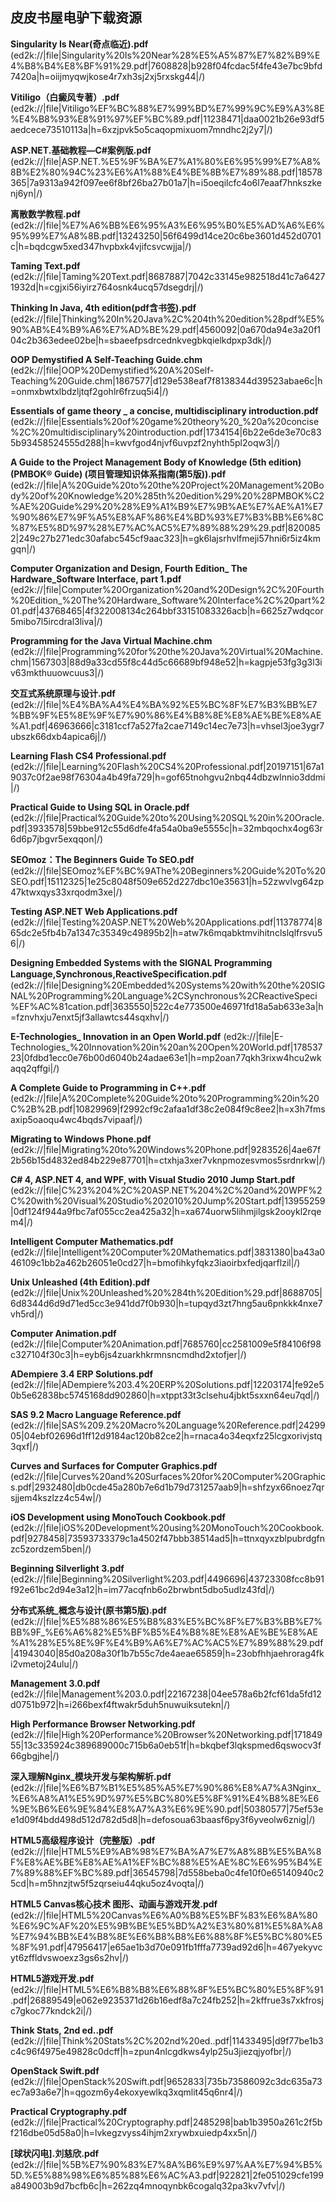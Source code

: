 ## 皮皮书屋电驴下载资源 

**Singularity Is Near(奇点临近).pdf** (ed2k://|file|Singularity%20Is%20Near%28%E5%A5%87%E7%82%B9%E4%B8%B4%E8%BF%91%29.pdf|7608828|b928f04fcdac5f4fe43e7bc9bfd7420a|h=oiijmyqwjkose4r7xh3sj2xj5rxskg44|/)

**Vitiligo（白癜风专著）.pdf** (ed2k://|file|Vitiligo%EF%BC%88%E7%99%BD%E7%99%9C%E9%A3%8E%E4%B8%93%E8%91%97%EF%BC%89.pdf|11238471|daa0021b26e93df5aedcece73510113a|h=6xzjpvk5o5caqopmixuom7mndhc2j2y7|/)

**ASP.NET.基础教程—C#案例版.pdf** (ed2k://|file|ASP.NET.%E5%9F%BA%E7%A1%80%E6%95%99%E7%A8%8B%E2%80%94C%23%E6%A1%88%E4%BE%8B%E7%89%88.pdf|18578365|7a9313a942f097ee6f8bf26ba27b01a7|h=i5oeqilcfc4o6l7eaaf7hnkszkenj6yn|/)

**离散数学教程.pdf** (ed2k://|file|%E7%A6%BB%E6%95%A3%E6%95%B0%E5%AD%A6%E6%95%99%E7%A8%8B.pdf|13243250|56f6499d14ce20c6be3601d452d0701c|h=bqdcgw5xed347hvpbxk4vjifcsvcwjja|/)

**Taming Text.pdf** (ed2k://|file|Taming%20Text.pdf|8687887|7042c33145e982518d41c7a64271932d|h=cgjxi56iyirz764osnk4ucq57dsegdrj|/)

**Thinking In Java, 4th edition(pdf含书签).pdf** (ed2k://|file|Thinking%20In%20Java%2C%204th%20edition%28pdf%E5%90%AB%E4%B9%A6%E7%AD%BE%29.pdf|4560092|0a670da94e3a20f104c2b363edee02be|h=sbaeefpsdrcednkvegbkqielkdpxp3dk|/)

**OOP Demystified A Self-Teaching Guide.chm** (ed2k://|file|OOP%20Demystified%20A%20Self-Teaching%20Guide.chm|1867577|d129e538eaf7f8138344d39523abae6c|h=onmxbwtxlbdzljtqf2gohlr6frzuq5i4|/)

**Essentials of game theory _ a concise, multidisciplinary introduction.pdf** (ed2k://|file|Essentials%20of%20game%20theory%20_%20a%20concise%2C%20multidisciplinary%20introduction.pdf|1734154|6b22e6de3e70c835b93458524555d288|h=kwvfgod4njvf6uvpzf2nyhth5pl2oqw3|/)

**A Guide to the Project Management Body of Knowledge (5th edition) (PMBOK® Guide) (项目管理知识体系指南(第5版)).pdf** (ed2k://|file|A%20Guide%20to%20the%20Project%20Management%20Body%20of%20Knowledge%20%285th%20edition%29%20%28PMBOK%C2%AE%20Guide%29%20%28%E9%A1%B9%E7%9B%AE%E7%AE%A1%E7%90%86%E7%9F%A5%E8%AF%86%E4%BD%93%E7%B3%BB%E6%8C%87%E5%8D%97%28%E7%AC%AC5%E7%89%88%29%29.pdf|8200852|249c27b271edc30afabc545cf9aac323|h=gk6lajsrhvlfmeji57hni6r5iz4kmgqn|/)

**Computer Organization and Design, Fourth Edition_ The Hardware_Software Interface, part 1.pdf** (ed2k://|file|Computer%20Organization%20and%20Design%2C%20Fourth%20Edition_%20The%20Hardware_Software%20Interface%2C%20part%201.pdf|43768465|4f322008134c264bbf33151083326acb|h=6625z7wdqcor5mibo7l5ircdral3liva|/)

**Programming for the Java Virtual Machine.chm** (ed2k://|file|Programming%20for%20the%20Java%20Virtual%20Machine.chm|1567303|88d9a33cd55f8c44d5c66689bf948e52|h=kagpje53fg3g3l3iv63mkthuuowcuus3|/)

**交互式系统原理与设计.pdf** (ed2k://|file|%E4%BA%A4%E4%BA%92%E5%BC%8F%E7%B3%BB%E7%BB%9F%E5%8E%9F%E7%90%86%E4%B8%8E%E8%AE%BE%E8%AE%A1.pdf|46963666|c3181ccf7a527fa2cae7149c14ec7e73|h=vhsel3joe3ygr7ubszk66dxb4apica6j|/)

**Learning Flash CS4 Professional.pdf** (ed2k://|file|Learning%20Flash%20CS4%20Professional.pdf|20197151|67a19037c0f2ae98f76304a4b49fa729|h=gof65tnohgvu2nbq44dbzwlnnio3ddmi|/)

**Practical Guide to Using SQL in Oracle.pdf** (ed2k://|file|Practical%20Guide%20to%20Using%20SQL%20in%20Oracle.pdf|3933578|59bbe912c55d6dfe4fa54a0ba9e5555c|h=32mbqochx4og63r6d6p7jbgvr5exqqon|/)

**SEOmoz：The Beginners Guide To SEO.pdf** (ed2k://|file|SEOmoz%EF%BC%9AThe%20Beginners%20Guide%20To%20SEO.pdf|15112325|1e25c8048f509e652d227dbc10e35631|h=52zwvlvg64zp47ktwxqys33xrqodm3xe|/)

**Testing ASP.NET Web Applications.pdf** (ed2k://|file|Testing%20ASP.NET%20Web%20Applications.pdf|11378774|865dc2e5fb4b7a1347c35349c49895b2|h=atw7k6mqabktmvihitnclslqlfrsvu56|/)

**Designing Embedded Systems with the SIGNAL Programming Language,Synchronous,ReactiveSpeciﬁcation.pdf** (ed2k://|file|Designing%20Embedded%20Systems%20with%20the%20SIGNAL%20Programming%20Language%2CSynchronous%2CReactiveSpeci%EF%AC%81cation.pdf|3635550|522c4e773500e46971fd18a5ab633e3a|h=fznvhxju7enxt5jf3allawtcs44sqxhv|/)

**E-Technologies_ Innovation in an Open World.pdf** (ed2k://|file|E-Technologies_%20Innovation%20in%20an%20Open%20World.pdf|17853723|0fdbd1ecc0e76b00d6040b24adae63e1|h=mp2oan77qkh3rixw4hcu2wkaqq2qffgi|/)

**A Complete Guide to Programming in C++.pdf** (ed2k://|file|A%20Complete%20Guide%20to%20Programming%20in%20C%2B%2B.pdf|10829969|f2992cf9c2afaa1df38c2e084f9c8ee2|h=x3h7fmsaxip5oaoqu4wc4bqds7vipaaf|/)

**Migrating to Windows Phone.pdf** (ed2k://|file|Migrating%20to%20Windows%20Phone.pdf|9283526|4ae67f2b56b15d4832ed84b229e87701|h=ctxhja3xer7vknpmozesvmos5srdnrkw|/)

**C# 4, ASP.NET 4, and WPF, with Visual Studio 2010 Jump Start.pdf** (ed2k://|file|C%23%204%2C%20ASP.NET%204%2C%20and%20WPF%2C%20with%20Visual%20Studio%202010%20Jump%20Start.pdf|13955259|0df124f944a9fbc7af055cc2ea425a32|h=xa674uorw5lihmjilgsk2ooykl2rqem4|/)

**Intelligent Computer Mathematics.pdf** (ed2k://|file|Intelligent%20Computer%20Mathematics.pdf|3831380|ba43a046109c1bb2a462b26051e0cd27|h=bmofihkyfqkz3iaoirbxfedjqarflzil|/)

**Unix Unleashed (4th Edition).pdf** (ed2k://|file|Unix%20Unleashed%20%284th%20Edition%29.pdf|8688705|6d8344d6d9d71ed5cc3e941dd7f0b930|h=tupqyd3zt7hng5au6pnkkk4nxe7vh5rd|/)

**Computer Animation.pdf** (ed2k://|file|Computer%20Animation.pdf|7685760|cc2581009e5f84106f98c327104f30c3|h=eyb6js4zuarkhkrmnsncmdhd2xtofjer|/)

**ADempiere 3.4 ERP Solutions.pdf** (ed2k://|file|ADempiere%203.4%20ERP%20Solutions.pdf|12203174|fe92e50b5e62838bc5745168dd902860|h=xtppt33t3clsehu4jbkt5sxxn64eu7qd|/)

**SAS 9.2 Macro Language Reference.pdf** (ed2k://|file|SAS%209.2%20Macro%20Language%20Reference.pdf|2429905|04ebf02696d1ff12d9184ac120b82ce2|h=rnaca4o34eqxfz25lcgxorivjstq3qxf|/)

**Curves and Surfaces for Computer Graphics.pdf** (ed2k://|file|Curves%20and%20Surfaces%20for%20Computer%20Graphics.pdf|2932480|db0cde45a280b7e6d1b79d731257aab9|h=shfzyx66noez7qrsjjem4kszlzz4c54w|/)

**iOS Development using MonoTouch Cookbook.pdf** (ed2k://|file|iOS%20Development%20using%20MonoTouch%20Cookbook.pdf|9278458|73593733379c1a4502f47bbb38514ad5|h=ttnxqyxzblpubrdgfnzc5zordzem5ben|/)

**Beginning Silverlight 3.pdf** (ed2k://|file|Beginning%20Silverlight%203.pdf|4496696|43723308fcc8b91f92e61bc2d94e3a12|h=im77acqfnb6o2brwbnt5dbo5udlz43fd|/)

**分布式系统_概念与设计(原书第5版).pdf** (ed2k://|file|%E5%88%86%E5%B8%83%E5%BC%8F%E7%B3%BB%E7%BB%9F_%E6%A6%82%E5%BF%B5%E4%B8%8E%E8%AE%BE%E8%AE%A1%28%E5%8E%9F%E4%B9%A6%E7%AC%AC5%E7%89%88%29.pdf|41943040|85d0a208a30f1b7b55c7de4aeae65859|h=23obfhhjaehrorag4fki2vmetoj24ulu|/)

**Management 3.0.pdf** (ed2k://|file|Management%203.0.pdf|22167238|04ee578a6b2fcf61da5fd12d0751b972|h=i266bexf4ftwakr5duh5nuwuiksutekn|/)

**High Performance Browser Networking.pdf** (ed2k://|file|High%20Performance%20Browser%20Networking.pdf|17184955|13c335924c389689000c715b6a0eb51f|h=bkqbef3lqkspmed6qswocv3f66gbgjhe|/)

**深入理解Nginx_模块开发与架构解析.pdf** (ed2k://|file|%E6%B7%B1%E5%85%A5%E7%90%86%E8%A7%A3Nginx_%E6%A8%A1%E5%9D%97%E5%BC%80%E5%8F%91%E4%B8%8E%E6%9E%B6%E6%9E%84%E8%A7%A3%E6%9E%90.pdf|50380577|75ef53ee1d09f4bdd498d512d782d5d8|h=defosoua63baasf6py3f6yveolw6znig|/)

**HTML5高级程序设计（完整版）.pdf** (ed2k://|file|HTML5%E9%AB%98%E7%BA%A7%E7%A8%8B%E5%BA%8F%E8%AE%BE%E8%AE%A1%EF%BC%88%E5%AE%8C%E6%95%B4%E7%89%88%EF%BC%89.pdf|36545798|7d558beba0c4fe10f0e65140940c25cd|h=m5hnzjtw5f5zqrseiu44qku5oz4voqta|/)

**HTML5 Canvas核心技术 图形、动画与游戏开发.pdf** (ed2k://|file|HTML5%20Canvas%E6%A0%B8%E5%BF%83%E6%8A%80%E6%9C%AF%20%E5%9B%BE%E5%BD%A2%E3%80%81%E5%8A%A8%E7%94%BB%E4%B8%8E%E6%B8%B8%E6%88%8F%E5%BC%80%E5%8F%91.pdf|47956417|e65ae1b3d70e091fb1fffa7739ad92d6|h=467yekyvcyt6zffldvswoexz3gs6s2hv|/)

**HTML5游戏开发.pdf** (ed2k://|file|HTML5%E6%B8%B8%E6%88%8F%E5%BC%80%E5%8F%91.pdf|26889549|e062e9235371d26b16edf8a7c24fb252|h=2kffrue3s7xkfrosjc7gkoc77kndck2i|/)

**Think Stats, 2nd ed..pdf** (ed2k://|file|Think%20Stats%2C%202nd%20ed..pdf|11433495|d9f77be1b3c4c96f4975e49828c0dcff|h=zpun4nlcgdkws4ylp25u3jiezqjyofbr|/)

**OpenStack Swift.pdf** (ed2k://|file|OpenStack%20Swift.pdf|9652833|735b73586092c3dc635a73ec7a93a6e7|h=qgozm6y4ekoxyewlkq3xqmlit45q6nr4|/)

**Practical Cryptography.pdf** (ed2k://|file|Practical%20Cryptography.pdf|2485298|bab1b3950a261c2f5bf216dbe05d58a0|h=lvkegzvyss4ihjm2xrywbxuiedp4xx5n|/)

**[球状闪电].刘慈欣.pdf** (ed2k://|file|%5B%E7%90%83%E7%8A%B6%E9%97%AA%E7%94%B5%5D.%E5%88%98%E6%85%88%E6%AC%A3.pdf|922821|2fe051029cfe199a849003b9d7bcfb6c|h=262zq4mnoqynbk6cogalq32pa3kv7vfv|/)

